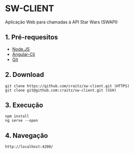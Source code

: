 # SW-CLIENT
Aplicação Web para chamadas à API Star Wars (SWAPI)

## 1. Pré-requesitos
* [Node.JS](https://nodejs.org/)
* [Angular-Cli](https://angular.io)
* [Git](https://git-scm.com/downloads)

## 2. Download
    git clone https://github.com/craitz/sw-client.git (HTTPS)
    git clone git@github.com:craitz/sw-client.git (SSH)

## 3. Execução
    npm install
    ng serve --open

## 4. Navegação
    http://localhost:4200/
  
